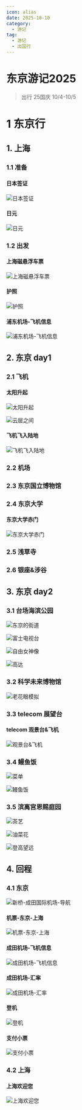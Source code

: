 ```yaml
---
icon: alias
date: 2025-10-10
category:
  - 游记
tag:
  - 游记
  - 出国行
---
```


# 东京游记2025


<!-- more -->

<sblg-rate rate="5"> </sblg-rate>

> 出行 25国庆 10/4-10/5

# 1 东京行


## 1. 上海

### 1.1 准备

#### 日本签证

![日本签证](https://cdnblog.laikesxw.top/2025/%E4%B8%9C%E4%BA%AC%E8%A1%8C/%E6%97%A5%E6%9C%AC%E7%AD%BE%E8%AF%81-tm.jpg)

#### 日元


![日元](https://cdnblog.laikesxw.top/2025/%E4%B8%9C%E4%BA%AC%E8%A1%8C/%E6%97%A5%E5%85%83-std.jpg)


### 1.2 出发

#### 上海磁悬浮车票

![上海磁悬浮车票](https://cdnblog.laikesxw.top/2025/%E4%B8%9C%E4%BA%AC%E8%A1%8C/%E7%A3%81%E6%82%AC%E6%B5%AE%E8%BD%A6%E7%A5%A8-std.jpg)


#### 护照

![护照](https://cdnblog.laikesxw.top/2025/%E4%B8%9C%E4%BA%AC%E8%A1%8C/%E6%8A%A4%E7%85%A7-std.jpg)

#### 浦东机场-飞机信息

![浦东机场-飞机信息](https://cdnblog.laikesxw.top/2025/%E4%B8%9C%E4%BA%AC%E8%A1%8C/%E6%B5%A6%E4%B8%9C-%E9%A3%9E%E6%9C%BA%E4%BF%A1%E6%81%AF%E5%A4%A7%E5%B1%8F-std.jpg)



## 2. 东京 day1


### 2.1 飞机

#### 太阳升起

![太阳升起](https://cdnblog.laikesxw.top/2025/%E4%B8%9C%E4%BA%AC%E8%A1%8C/%E4%B8%9C%E4%BA%AC-%E9%A3%9E%E6%9C%BA-%E5%A4%AA%E9%98%B3%E5%8D%87%E8%B5%B7.jpg)

![云层之间](https://cdnblog.laikesxw.top/2025/%E4%B8%9C%E4%BA%AC%E8%A1%8C/%E4%BA%91%E5%B1%82%E4%B9%8B%E9%97%B4-std.jpg)


#### 飞机飞入陆地

![飞机飞入陆地](https://cdnblog.laikesxw.top/2025/%E4%B8%9C%E4%BA%AC%E8%A1%8C/%E9%A3%9E%E6%9C%BA%E9%A3%9E%E5%85%A5%E9%99%86%E5%9C%B0.jpg)


### 2.2 机场

### 2.3 东京国立博物馆

### 2.4 东京大学

#### 东京大学赤门

![东京大学赤门](https://cdnblog.laikesxw.top/2025/%E4%B8%9C%E4%BA%AC%E8%A1%8C/%E4%B8%9C%E4%BA%AC%E5%A4%A7%E5%AD%A6-std.jpg)


### 2.5 浅草寺

### 2.6 银座&涉谷

## 3. 东京 day2

### 3.1 台场海滨公园

![东京的街道](https://cdnblog.laikesxw.top/2025/%E4%B8%9C%E4%BA%AC%E8%A1%8C/%E4%B8%9C%E4%BA%AC%E7%9A%84%E8%A1%97%E9%81%93-std.jpg)

![富士电视台](https://cdnblog.laikesxw.top/2025/%E4%B8%9C%E4%BA%AC%E8%A1%8C/%E5%AF%8C%E5%A3%AB%E7%94%B5%E8%A7%86%E5%8F%B0-std.jpg)

![自由女神像](https://cdnblog.laikesxw.top/2025/%E4%B8%9C%E4%BA%AC%E8%A1%8C/%E8%87%AA%E7%94%B1%E5%A5%B3%E7%A5%9E%E5%83%8F-std.jpg)

![高达](https://cdnblog.laikesxw.top/2025/%E4%B8%9C%E4%BA%AC%E8%A1%8C/%E9%AB%98%E8%BE%BE-std.jpg)

### 3.2 科学未来博物馆

![老花眼模拟](https://cdnblog.laikesxw.top/2025/%E4%B8%9C%E4%BA%AC%E8%A1%8C/%E7%A7%91%E5%AD%A6%E6%9C%AA%E6%9D%A5%E5%8D%9A%E5%8F%A4%E9%A6%86-%E8%80%81%E8%8A%B1%E7%9C%BC%E6%A8%A1%E6%8B%9F-std.jpg)

### 3.3 telecom 展望台

#### telecom 观景台&飞机

![观景台&飞机](https://cdnblog.laikesxw.top/2025/%E4%B8%9C%E4%BA%AC%E8%A1%8C/%E8%A7%82%E6%99%AF%E5%8F%B0%26%E9%A3%9E%E6%9C%BA.jpg)


### 3.4 鳗鱼饭

![菜单](https://cdnblog.laikesxw.top/2025/%E4%B8%9C%E4%BA%AC%E8%A1%8C/%E9%B3%97%E9%B1%BC%E9%A5%AD-%E8%8F%9C%E5%8D%95-std.jpg)

![鳗鱼饭](https://cdnblog.laikesxw.top/2025/%E4%B8%9C%E4%BA%AC%E8%A1%8C/%E9%B3%97%E9%B1%BC%E9%A5%AD-std.jpg)

### 3.5 滨离宫恩赐庭园

![茶艺](https://cdnblog.laikesxw.top/2025/%E4%B8%9C%E4%BA%AC%E8%A1%8C/%E6%BB%A8%E7%A6%BB%E5%AE%AB%E6%81%A9%E8%B5%90%E5%BA%AD%E5%9B%AD-%E8%8C%B6%E8%89%BA-std.jpg)

![油菜花](https://cdnblog.laikesxw.top/2025/%E4%B8%9C%E4%BA%AC%E8%A1%8C/%E6%BB%A8%E7%A6%BB%E5%AE%AB%E6%81%A9%E8%B5%90%E5%BA%AD%E5%9B%AD-%E6%B2%B9%E8%8F%9C%E8%8A%B1-std.jpg)

![登高望远](https://cdnblog.laikesxw.top/2025/%E4%B8%9C%E4%BA%AC%E8%A1%8C/%E6%BB%A8%E7%A6%BB%E5%AE%AB%E6%81%A9%E8%B5%90%E5%BA%AD%E5%9B%AD-%E7%99%BB%E9%AB%98%E6%9C%9B%E8%BF%9C-std.jpg)


## 4. 回程

### 4.1 东京


![新桥-成田国际机场-导航](https://cdnblog.laikesxw.top/2025/%E4%B8%9C%E4%BA%AC%E8%A1%8C/%E6%96%B0%E6%A1%A5-%E6%88%90%E7%94%B0%E6%9C%BA%E5%9C%BA-%E5%9C%B0%E5%9B%BE%E5%AF%BC%E8%88%AA-tm.PNG)

#### 机票-东京-上海

![机票-东京-上海](https://cdnblog.laikesxw.top/2025/%E4%B8%9C%E4%BA%AC%E8%A1%8C/%E5%9B%9E%E7%A8%8B%E6%9C%BA%E7%A5%A8-%E4%B8%9C%E4%BA%AC-%E4%B8%8A%E6%B5%B7-tm.jpg)


#### 成田机场-飞机信息

![成田机场-飞机信息](https://cdnblog.laikesxw.top/2025/%E4%B8%9C%E4%BA%AC%E8%A1%8C/%E5%9B%9E%E7%A8%8B-%E6%88%90%E7%94%B0%E6%9C%BA%E5%9C%BA-%E5%A4%A7%E5%B1%8F-std.jpg)


#### 成田机场-汇率

![成田机场-汇率](https://cdnblog.laikesxw.top/2025/%E4%B8%9C%E4%BA%AC%E8%A1%8C/%E6%88%90%E7%94%B0%E6%9C%BA%E5%9C%BA-%E6%B1%87%E7%8E%87-std.jpg)


#### 登机

![登机](https://cdnblog.laikesxw.top/2025/%E4%B8%9C%E4%BA%AC%E8%A1%8C/%E5%9B%9E%E7%A8%8B-%E4%B8%9C%E4%BA%AC-%E9%A3%9E%E6%9C%BA-IJ001-%E6%B3%A2%E9%9F%B3737-std.jpg)

#### 支付小票

![支付小票](https://cdnblog.laikesxw.top/2025/%E4%B8%9C%E4%BA%AC%E8%A1%8C/%E4%B8%9C%E4%BA%AC-%E6%94%AF%E4%BB%98%E5%B0%8F%E7%A5%A8-std.jpg)


### 4.2 上海


#### 上海欢迎您

![上海欢迎您](https://cdnblog.laikesxw.top/2025/%E4%B8%9C%E4%BA%AC%E8%A1%8C/%E5%9B%9E%E7%A8%8B-%E4%B8%8A%E6%B5%B7%E6%AC%A2%E8%BF%8E%E6%82%A8-tm.jpg)
